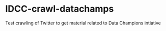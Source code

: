 # IDCC-crawl-datachamps
Test crawling of Twitter to get material related to Data Champions intiative
